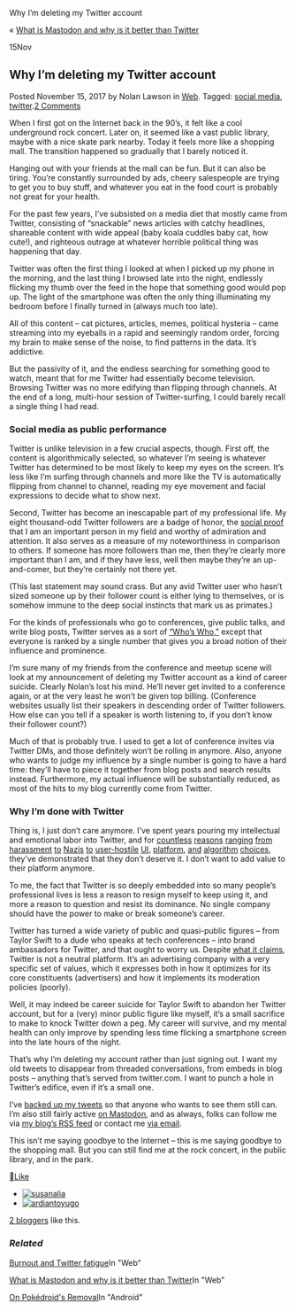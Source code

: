 Why I’m deleting my Twitter account

« [What is Mastodon and why is it better than Twitter](https://nolanlawson.com/2017/10/23/what-is-mastodon-and-why-is-it-better-than-twitter/)

15Nov

## Why I’m deleting my Twitter account

Posted November 15, 2017 by Nolan Lawson in [Web](https://nolanlawson.com/category/web/).	Tagged: [social media](https://nolanlawson.com/tag/social-media/), [twitter](https://nolanlawson.com/tag/twitter/).[2 Comments](https://nolanlawson.com/2017/11/15/why-im-deleting-my-twitter-account/#comments)

When I first got on the Internet back in the 90’s, it felt like a cool underground rock concert. Later on, it seemed like a vast public library, maybe with a nice skate park nearby. Today it feels more like a shopping mall. The transition happened so gradually that I barely noticed it.

Hanging out with your friends at the mall can be fun. But it can also be tiring. You’re constantly surrounded by ads, cheery salespeople are trying to get you to buy stuff, and whatever you eat in the food court is probably not great for your health.

For the past few years, I’ve subsisted on a media diet that mostly came from Twitter, consisting of “snackable” news articles with catchy headlines, shareable content with wide appeal (baby koala cuddles baby cat, how cute!), and righteous outrage at whatever horrible political thing was happening that day.

Twitter was often the first thing I looked at when I picked up my phone in the morning, and the last thing I browsed late into the night, endlessly flicking my thumb over the feed in the hope that something good would pop up. The light of the smartphone was often the only thing illuminating my bedroom before I finally turned in (always much too late).

All of this content – cat pictures, articles, memes, political hysteria – came streaming into my eyeballs in a rapid and seemingly random order, forcing my brain to make sense of the noise, to find patterns in the data. It’s addictive.

But the passivity of it, and the endless searching for something good to watch, meant that for me Twitter had essentially become television. Browsing Twitter was no more edifying than flipping through channels. At the end of a long, multi-hour session of Twitter-surfing, I could barely recall a single thing I had read.

### Social media as public performance

Twitter is unlike television in a few crucial aspects, though. First off, the content is algorithmically selected, so whatever I’m seeing is whatever Twitter has determined to be most likely to keep my eyes on the screen. It’s less like I’m surfing through channels and more like the TV is automatically flipping from channel to channel, reading my eye movement and facial expressions to decide what to show next.

Second, Twitter has become an inescapable part of my professional life. My eight thousand-odd Twitter followers are a badge of honor, the [social proof](https://en.wikipedia.org/wiki/Social_proof) that I am an important person in my field and worthy of admiration and attention. It also serves as a measure of my noteworthiness in comparison to others. If someone has more followers than me, then they’re clearly more important than I am, and if they have less, well then maybe they’re an up-and-comer, but they’re certainly not there yet.

(This last statement may sound crass. But any avid Twitter user who hasn’t sized someone up by their follower count is either lying to themselves, or is somehow immune to the deep social instincts that mark us as primates.)

For the kinds of professionals who go to conferences, give public talks, and write blog posts, Twitter serves as a sort of [“Who’s Who,”](https://en.wikipedia.org/wiki/Who's_Who) except that everyone is ranked by a single number that gives you a broad notion of their influence and prominence.

I’m sure many of my friends from the conference and meetup scene will look at my announcement of deleting my Twitter account as a kind of career suicide. Clearly Nolan’s lost his mind. He’ll never get invited to a conference again, or at the very least he won’t be given top billing. (Conference websites usually list their speakers in descending order of Twitter followers. How else can you tell if a speaker is worth listening to, if you don’t know their follower count?)

Much of that is probably true. I used to get a lot of conference invites via Twitter DMs, and those definitely won’t be rolling in anymore. Also, anyone who wants to judge my influence by a single number is going to have a hard time: they’ll have to piece it together from blog posts and search results instead. Furthermore, my actual influence will be substantially reduced, as most of the hits to my blog currently come from Twitter.

### Why I’m done with Twitter

Thing is, I just don’t care anymore. I’ve spent years pouring my intellectual and emotional labor into Twitter, and for [countless](https://medium.com/@monteiro/one-persons-history-of-twitter-from-beginning-to-end-5b41abed6c20)  [reasons](https://www.bloomberg.com/news/articles/2017-11-03/former-twitter-employee-says-fake-russian-accounts-were-not-taken-seriously)  [ranging](https://www.theatlantic.com/technology/archive/2017/10/twitters-harassment-problem-is-baked-into-its-design/542952/)  [from](https://www.theguardian.com/media/2017/oct/27/russias-rt-reveals-twitters-pitch-to-sell-millions-of-dollars-in-2016-election-ads)  [harassment](https://twitter.com/pettyfemme/status/874922215032193024)  [to](https://techcrunch.com/2017/09/04/twitters-new-random-notifications-are-awful-and-i-hate-them/)  [Nazis](https://www.washingtonpost.com/blogs/post-partisan/wp/2017/11/09/twitter-verifies-a-neo-nazi-and-blames-everyone-else/)  [to](http://www.businessinsider.com/twitter-ads-featuring-donald-trump-appear-in-japan-2017-4)  [user-hostile](http://www.theroot.com/twitter-has-a-serious-harassment-and-abuse-problem-but-1819979725)  [UI](https://twitter.com/babylonian/status/858842637297635329), [platform](http://www.businessinsider.com/twitter-tests-99-subscription-to-promote-tweets-automatically-2017-7), [and](https://twitter.com/tarah/status/864978830104043520)  [algorithm](http://www.slate.com/articles/technology/cover_story/2017/03/twitter_s_timeline_algorithm_and_its_effect_on_us_explained.html)  [choices](https://motherboard.vice.com/en_us/article/d7qkmx/the-new-twitter-replies-are-giving-me-an-ulcer), they’ve demonstrated that they don’t deserve it. I don’t want to add value to their platform anymore.

To me, the fact that Twitter is so deeply embedded into so many people’s professional lives is less a reason to resign myself to keep using it, and more a reason to question and resist its dominance. No single company should have the power to make or break someone’s career.

Twitter has turned a wide variety of public and quasi-public figures – from Taylor Swift to a dude who speaks at tech conferences – into brand ambassadors for Twitter, and that ought to worry us. Despite [what it claims](https://www.theguardian.com/media/2012/mar/22/twitter-tony-wang-free-speech), Twitter is not a neutral platform. It’s an advertising company with a very specific set of values, which it expresses both in how it optimizes for its core constituents (advertisers) and how it implements its moderation policies (poorly).

Well, it may indeed be career suicide for Taylor Swift to abandon her Twitter account, but for a (very) minor public figure like myself, it’s a small sacrifice to make to knock Twitter down a peg. My career will survive, and my mental health can only improve by spending less time flicking a smartphone screen into the late hours of the night.

That’s why I’m deleting my account rather than just signing out. I want my old tweets to disappear from threaded conversations, from embeds in blog posts – anything that’s served from twitter.com. I want to punch a hole in Twitter’s edifice, even if it’s a small one.

I’ve [backed up my tweets](https://nolanlawson.com/2017/11/15/why-im-deleting-my-twitter-account/) so that anyone who wants to see them still can. I’m also still fairly active [on Mastodon](https://toot.cafe/@nolan), and as always, folks can follow me via [my blog’s RSS feed](https://nolanlawson.com/feed/) or contact me [via email](https://nolanlawson.com/2017/11/15/why-im-deleting-my-twitter-account/mailto:nolan@nolanlawson.com).

This isn’t me saying goodbye to the Internet – this is me saying goodbye to the shopping mall. But you can still find me at the rock concert, in the public library, and in the park.

[Like](https://widgets.wp.com/likes/#)

- [![susanalia](../_resources/d2b1c132e292fee6acbf4e5612e668c9.jpg)](https://en.gravatar.com/susanaliaterry)
- [![ardiantoyugo](../_resources/5a0e8885a4fc5b9071cc6ca6c405a0d3.jpg)](https://en.gravatar.com/ardiantoyugo)

[2 bloggers](https://widgets.wp.com/likes/#) like this.

### *Related*

[Burnout and Twitter fatigue](https://nolanlawson.com/2017/08/23/burnout-and-twitter-fatigue/)In "Web"

[What is Mastodon and why is it better than Twitter](https://nolanlawson.com/2017/10/23/what-is-mastodon-and-why-is-it-better-than-twitter/)In "Web"

[On Pokédroid's Removal](https://nolanlawson.com/2011/05/26/on-pokedroids-removal/)In "Android"